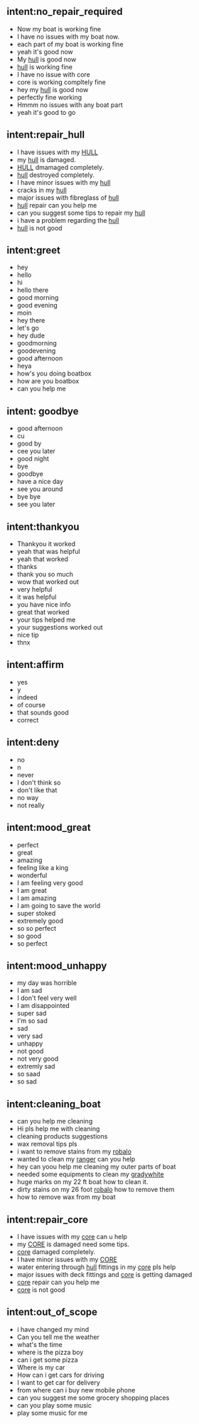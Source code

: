 ## intent:no_repair_required
- Now my boat is working fine
- I have no issues with my boat now.
- each part of my boat is working fine
- yeah it's good now
- My [hull](boat_part) is good now
- [hull](boat_part) is working fine
- I have no issue with core
- core is working compltely fine
- hey my [hull](boat_part) is good now
- perfectly fine working
- Hmmm no issues with any boat part
- yeah it's good to go

## intent:repair_hull
- I have issues with my [HULL](boat_part)
- my [hull](boat_part) is damaged.
- [HULL](boat_part) dmamaged completely.
- [hull](boat_part) destroyed completely.
- I have minor issues with my [hull](boat_part)
- cracks in my [hull](boat_part)
- major issues with fibreglass of [hull](boat_part)
- [hull](boat_part) repair can you help me
- can you suggest some tips to repair my [hull](boat_part)
- i have a problem regarding the [hull](boat_part)
- [hull](boat_part) is not good

## intent:greet
- hey
- hello
- hi
- hello there
- good morning
- good evening
- moin
- hey there
- let's go
- hey dude
- goodmorning
- goodevening
- good afternoon
- heya
- how's you doing boatbox
- how are you boatbox
- can you help me

## intent: goodbye

- good afternoon
- cu
- good by
- cee you later
- good night
- bye
- goodbye
- have a nice day
- see you around
- bye bye
- see you later

## intent:thankyou

- Thankyou it worked
- yeah that was helpful
- yeah that worked
- thanks
- thank you so much
- wow that worked out
- very helpful
- it was helpful
- you have nice info
- great that worked
- your tips helped me
- your suggestions worked out
- nice tip
- thnx

## intent:affirm
- yes
- y
- indeed
- of course
- that sounds good
- correct

## intent:deny

- no
- n
- never
- I don't think so
- don't like that
- no way
- not really

## intent:mood_great

- perfect
- great
- amazing
- feeling like a king
- wonderful
- I am feeling very good
- I am great
- I am amazing
- I am going to save the world
- super stoked
- extremely good
- so so perfect
- so good
- so perfect

## intent:mood_unhappy

- my day was horrible
- I am sad
- I don't feel very well
- I am disappointed
- super sad
- I'm so sad
- sad
- very sad
- unhappy
- not good
- not very good
- extremly sad
- so saad
- so sad

## intent:cleaning_boat
- can you help me cleaning
- Hi pls help me with cleaning
- cleaning products suggestions 
- wax removal tips pls
- i want to remove stains from my [robalo](boat_manufacturer)
- wanted to clean my [ranger](boat_manufacturer) can you help
- hey can yoou help me cleaning  my outer parts of boat
- needed some equipments to clean my [gradywhite](boat_manufacturer)
- huge marks on my 22 ft boat how to clean it.
- dirty stains on my 26 foot [robalo](boat_manufacturer) how to remove them
- how to remove wax from my boat

## intent:repair_core

- I have issues with my [core](boat_part) can u help
- my [CORE](boat_part) is damaged need some tips.
- [core](boat_part) damaged completely.
- I have minor issues with my [CORE](boat_part)
- water entering through [hull](boat_part) fittings in my [core](boat_part) pls help
- major issues with deck fittings and [core](boat_part) is getting damaged
- [core](boat_part) repair can you help me
- [core](boat_part) is not good

## intent:out_of_scope

- i have changed my mind
- Can you tell me the weather
- what's the time
- where is the pizza boy
- can i get some pizza
- Where is my car
- How can i get cars for driving
- I want to get car for delivery
- from where can i buy new mobile phone
- can you suggest me some grocery shopping places
- can you play some music
- play some music for me
